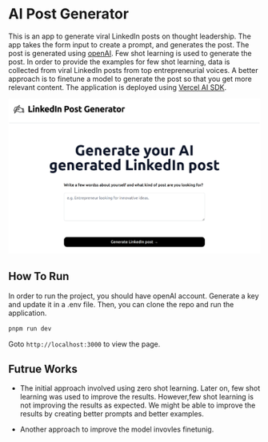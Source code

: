# AI Post Generator

This is an app to generate viral LinkedIn posts on thought leadership. The app takes the form input to create a prompt, and generates the post. The post is generated using [openAI]((https://openai.com/api/)). Few shot learning is used to generate the post. In order to provide the examples for few shot learning, data is collected from viral LinkedIn posts from top entrepreneurial voices. A better approach is to finetune a model to generate the post so that you get more relevant content. The application is deployed using [Vercel AI SDK](https://sdk.vercel.ai/docs).

![alt text][logo]

[logo]: https://github.com/joyceannie/AIPostGenerator/blob/main/public/screenshot.png "Screenshot of the application"

## How To Run
In order to run the project, you should have openAI account. Generate a key and update it in a .env file. Then, you can clone the repo and run the application.

```bash
pnpm run dev
```

Goto `http://localhost:3000` to view the page.

## Futrue Works  

* The initial approach involved using zero shot learning. Later on, few shot learning was used to improve the results. However,few shot learning is not improving the results as expected. We might be able to improve the results by creating better prompts and better examples. 

* Another approach to improve the model invovles finetunig. 

